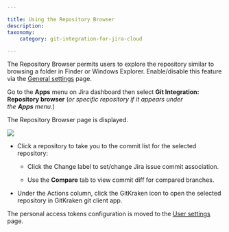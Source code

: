 ```yaml
---

title: Using the Repository Browser
description:
taxonomy:
    category: git-integration-for-jira-cloud

---
```

The Repository Browser permits users to explore the repository similar to browsing a folder in Finder or Windows Explorer. Enable/disable this feature via the [General settings](/git-integration-for-jira-cloud/general-settings-gij-cloud) page.

Go to the **Apps** menu on Jira dashboard then select **Git Integration: Repository browser** (_or specific repository if it appears under the **Apps** menu._)

The Repository Browser page is displayed.

![](https://bigbrassband.atlassian.net/wiki/download/attachments/923664546/gitcloud-repo-browser-sidebar-sel-default.png?version=1&modificationDate=1638358195004&cacheVersion=1&api=v2)

*   Click a repository to take you to the commit list for the selected repository:

    *   Click the Change label to set/change Jira issue commit association.

    *   Use the **Compare** tab to view commit diff for compared branches.

*   Under the Actions column, click the GitKraken icon to open the selected repository in GitKraken git client app.

<div class="bbb-callout bbb--info">
    <div class="irow">
    <div class="ilogobox">
        <span class="logoimg"></span>
    </div>
    <div class="imsgbox">
        The personal access tokens configuration is moved to the <a href='/git-integration-for-jira-cloud/user-settings-gij-cloud'>User settings</a> page.
    </div>
    </div>
</div>

